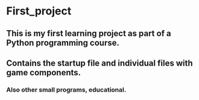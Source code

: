 # First_project
## This is my first learning project as part of a Python programming course.
## Contains the startup file and individual files with game components.
### Also other small programs, educational.
